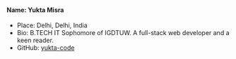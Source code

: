 #### Name: Yukta Misra
- Place: Delhi, Delhi, India
- Bio: B.TECH IT Sophomore of IGDTUW. A full-stack web developer and a keen reader.
- GitHub: [yukta-code](https://github.com/yukta-code)

